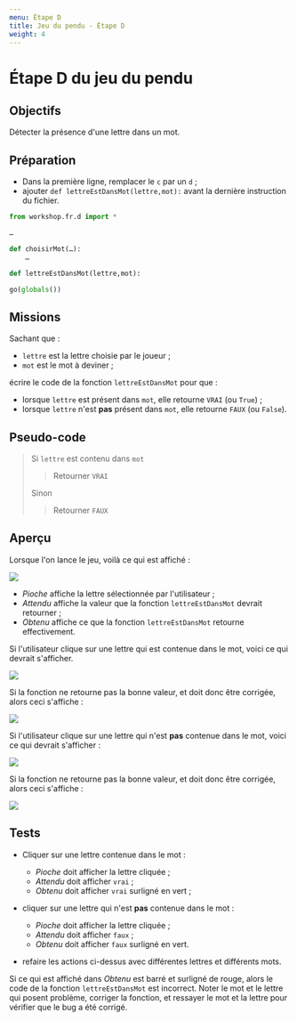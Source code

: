 ```yaml
---
menu: Étape D
title: Jeu du pendu - Étape D
weight: 4
---
```


# Étape D du jeu du pendu

## Objectifs

Détecter la présence d'une lettre dans un mot.

## Préparation

- Dans la première ligne, remplacer le `c` par un `d` ;
- ajouter `def lettreEstDansMot(lettre,mot):` avant la dernière instruction du fichier.

```python
from workshop.fr.d import *

…

def choisirMot(…):
    …

def lettreEstDansMot(lettre,mot):

go(globals())
```

## Missions

Sachant que :

- `lettre` est la lettre choisie par le joueur ;
- `mot` est le mot à deviner ;

écrire le code de la fonction `lettreEstDansMot` pour que :

- lorsque `lettre` est présent dans `mot`, elle retourne `VRAI` (ou `True`) ;
- lorsque `lettre` n'est **pas** présent dans `mot`, elle retourne `FAUX` (ou `False`).

## Pseudo-code

> Si `lettre` est contenu dans `mot`  
> > Retourner `VRAI` 
>  
> Sinon  
> > Retourner `FAUX`

## Aperçu

Lorsque l'on lance le jeu, voilà ce qui est affiché :

![](../assets/d/Start.png)

- *Pioche* affiche la lettre sélectionnée par l'utilisateur ;
- *Attendu* affiche la valeur que la fonction `lettreEstDansMot` devrait retourner ;
- *Obtenu* affiche ce que la fonction `lettreEstDansMot` retourne effectivement.

Si l'utilisateur clique sur une lettre qui est contenue dans le mot, voici ce qui devrait s'afficher.

![](../assets/d/True.correct.png)

Si la fonction ne retourne pas la bonne valeur, et doit donc être corrigée, alors ceci s'affiche :

![](../assets/d/True.bug.png)

Si l'utilisateur clique sur une lettre qui n'est **pas** contenue dans le mot, voici ce qui devrait s'afficher :

![](../assets/d/False.correct.png)

Si la fonction ne retourne pas la bonne valeur, et doit donc être corrigée, alors ceci s'affiche :

![](../assets/d/False.bug.png)

## Tests

- Cliquer sur une lettre contenue dans le mot :
  
  - *Pioche* doit afficher la lettre cliquée ;
  - *Attendu* doit afficher `vrai` ;
  - *Obtenu* doit afficher `vrai` surligné en vert ;
- cliquer sur une lettre qui n'est **pas** contenue dans le mot :
  
  - *Pioche* doit afficher la lettre cliquée ;
  - *Attendu* doit afficher `faux` ;
  - *Obtenu* doit afficher `faux` surligné en vert.
- refaire les actions ci-dessus avec différentes lettres et différents mots.
  

Si ce qui est affiché dans *Obtenu* est barré et surligné de rouge, alors le code de la fonction `lettreEstDansMot` est incorrect. Noter le mot et le lettre qui posent problème, corriger la fonction, et ressayer le mot et la lettre pour vérifier que le bug a été corrigé.